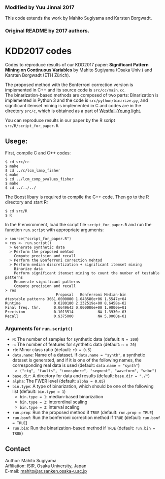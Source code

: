 ### Modified by Yuu Jinnai 2017
This code extends the work by Mahito Sugiyama and Karsten Borgwadt.


### Original README by 2017 authors.
# KDD2017 codes
Codes to reproduce results of our KDD2017 paper:
**Significant Pattern Mining on Continuous Variables** by Mahito Sugiyama (Osaka Univ.) and Karsten Borgwadt (ETH Zürich).

The proposed method with the Bonferroni correction version is implemented in C++ and its source code is `src/cc/main.cc`.  
The binarization-based methods are composed of two parts: Binarization is implemented in Python 3 and the code is `src/python/binarize.py`, and significant itemset mining is implemented in C and codes are in the directory `src/c`, which is obtained as a part of [Westfall-Young light](https://www.bsse.ethz.ch/mlcb/research/machine-learning/wylight.html).

You can reproduce results in our paper by the R script `src/R/script_for_paper.R`.

## Usege:

First, compile C and C++ codes:
```
$ cd src/cc
$ make
$ cd ../c/lcm_lamp_fisher
$ make
$ cd ../lcm_comp_pvalues_fisher
$ make
$ cd ../../../
```
The Boost libary is required to compile the C++ code.
Then go to the R directory and start R:
```
$ cd src/R
$ R
```
In the R environment, load the script file `script_for_paper.R` and run the function `run.script` with appropriate arguments:
```
> source("script_for_paper.R")
> res <- run.script()
  > Generate synthetic data
  > Perform the proposed mehtod
    Compute precision and recall
  > Perform the Bonferroni correction mehtod
  > Perform median discretization + significant itemset mining
    Binarize data
    Perform significant itemset mining to count the number of testable patterns
    Enumerate significant patterns
    Compute precision and recall
> res
                       Proposal   Bonferroni Median-bin
#testable patterns 3661.0000000 1.048580e+06 1.5547e+04
Runtime               0.0280180 2.232519e+00 8.6458e-02
Final freq. thr.      0.0649643 0.000000e+00 1.9000e+01
Precision             0.1013514           NA 1.3930e-03
Recall                0.9375000           NA 5.0000e-01
```
### Arguments for `run.script()`
* `N`: The number of samples for synthetic data (default: `N = 200`)
* `n`: The number of features for synthetic data (default: `n = 20`)
* `r0`: Minor class ratio (default: `r0 = 0.5`)
* `data.name`: Name of a dataset. If `data.name = "synth"`, a synthetic dataset is generated, and if it is one of the following names, the corresponding real data is used (default: `data.name = "synth"`)
  * `("ctg", "faults", "ionosphere", "segment", "waveform", "wdbc")`
* `base.dir`: A directory for data and results (default: `base.dir = "./"`)
* `alpha`: The FWER level (default: `alpha = 0.05`)
* `bin.type`: A type of binarization, which should be one of the following list (default: `bin.type = 1`)
  * `bin.type = 1`: median-based binarization
  * `bin.type = 2`: interordinal scaling
  * `bin.type = 3`: interval scaling
* `run.prop`: Run the proposed method if `TRUE` (default: `run.prop = TRUE`)
* `run.bonf`: Run the bonferroni correction method if `TRUE` (default: `run.bonf = TRUE`)
* `run.bin`: Run the binarization-based method if `TRUE` (default: `run.bin = TRUE`)

## Contact
Author: Mahito Sugiyama  
Affiliation: ISIR, Osaka University, Japan  
E-mail: mahito@ar.sanken.osaka-u.ac.jp
